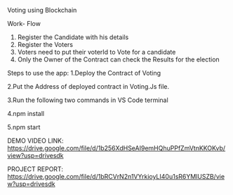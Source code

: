 Voting using Blockchain 

Work- Flow
1. Register the Candidate with his details
2. Register the Voters
3. Voters need to put their voterId to Vote for a candidate
4. Only the Owner of the Contract can check the Results for the election


Steps to use the app:
1.Deploy the Contract of Voting

2.Put the Address of deployed contract in Voting.Js file.

3.Run the following two commands in VS Code terminal

4.npm install

5.npm start
 

DEMO VIDEO LINK:
       https://drive.google.com/file/d/1b256XdHSeAI9emHQhuPPfZmVtnKKOKvb/view?usp=drivesdk

       
PROJECT REPORT:
      https://drive.google.com/file/d/1bRCVrN2n1VYrkioyLI40u1sR6YMlUSZB/view?usp=drivesdk



